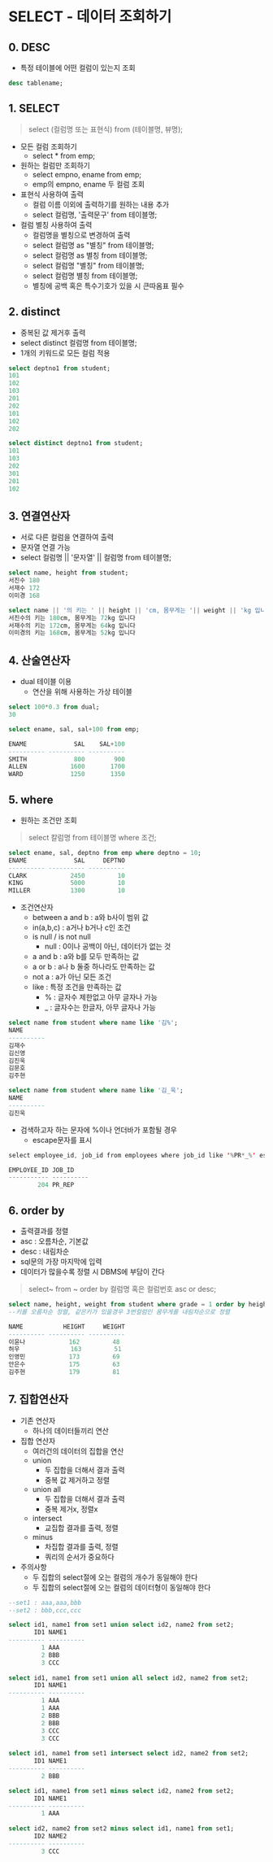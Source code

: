# SELECT - 데이터 조회하기
## 0. DESC
- 특정 테이블에 어떤 컬럼이 있는지 조회   

```sql
desc tablename;
```

## 1. SELECT
> select (컬럼명 또는 표현식) from (테이블명, 뷰명);   

- 모든 컬럼 조회하기
  - select * from emp;
- 원하는 컬럼만 조회하기
  - select empno, ename from emp;
  - emp의 empno, ename 두 컬럼 조회
- 표현식 사용하여 출력
  - 컬럼 이름 이외에 출력하기를 원하는 내용 추가
  - select 컬럼명, '출력문구' from 테이블명;
- 컬럼 별칭 사용하여 출력
  - 컬럼명을 별칭으로 변경하여 출력
  - select 컬럼명 as "별칭" from 테이블명;
  - select 컬럼명 as 별칭 from 테이블명;
  - select 컬럼명 "별칭" from 테이블명;
  - select 컬럼명 별칭 from 테이블명;
  - 별칭에 공백 혹은 특수기호가 있을 시 큰따옴표 필수
## 2. distinct
  - 중복된 값 제거후 출력
  - select distinct 컬럼명 from 테이블명;
  - 1개의 키워드로 모든 컬럼 적용   

```sql
select deptno1 from student;
101
102
103
201
202
101
102
202

select distinct deptno1 from student;
101
103
202
301
201
102
```

## 3. 연결연산자
- 서로 다른 컬럼을 연결하여 출력
- 문자열 연결 가능
- select 컬럼명 || '문자열' || 컬럼명 from 테이블명;   

```sql
select name, height from student;
서진수	180
서재수	172
이미경	168

select name || '의 키는 ' || height || 'cm, 몸무게는 '|| weight || 'kg 입니다' from student;
서진수의 키는 180cm, 몸무게는 72kg 입니다
서재수의 키는 172cm, 몸무게는 64kg 입니다
이미경의 키는 168cm, 몸무게는 52kg 입니다

```

## 4. 산술연산자
- dual 테이블 이용
  - 연산을 위해 사용하는 가상 테이블   

```sql
select 100*0.3 from dual;
30

select ename, sal, sal+100 from emp;

ENAME             SAL    SAL+100
---------- ---------- ----------
SMITH             800        900
ALLEN            1600       1700
WARD             1250       1350

```

## 5. where
- 원하는 조건만 조회
> select 칼럼명 from 테이블명 where 조건;   

```sql
select ename, sal, deptno from emp where deptno = 10;
ENAME             SAL     DEPTNO
---------- ---------- ----------
CLARK            2450         10
KING             5000         10
MILLER           1300         10
```
- 조건연산자
  - between a and b : a와 b사이 범위 값
  - in(a,b,c) : a거나 b거나 c인 조건
  - is null / is not null
    - null : 0이나 공백이 아닌, 데이터가 없는 것
  - a and b : a와 b를 모두 만족하는 값
  - a or b : a나 b 둘중 하나라도 만족하는 값
  - not a : a가 아닌 모든 조건
  - like : 특정 조건을 만족하는 값
    - % : 글자수 제한없고 아무 글자나 가능
    - _ : 글자수는 한글자, 아무 글자나 가능   

```sql
select name from student where name like '김%';
NAME      
----------
김재수
김신영
김진욱
김문호
김주현

select name from student where name like '김_욱';
NAME      
----------
김진욱
```
- 검색하고자 하는 문자에 %이나 언더바가 포함될 경우
  - escape문자를 표시   

```java
select employee_id, job_id from employees where job_id like '%PR*_%' escape '*';

EMPLOYEE_ID JOB_ID    
----------- ----------
        204 PR_REP 
```

## 6. order by
- 출력결과를 정렬
- asc : 오름차순, 기본값
- desc : 내림차순
- sql문의 가장 마지막에 입력
- 데이터가 많을수록 정렬 시 DBMS에 부담이 간다   
> select~ from ~ order by 컬럼명 혹은 컬럼번호 asc or desc;   

```sql
select name, height, weight from student where grade = 1 order by height asc, 3 desc;
--키를 오름차순 정렬, 같은키가 있을경우 3번컬럼인 몸무게를 내림차순으로 정렬

NAME           HEIGHT     WEIGHT
---------- ---------- ----------
이윤나            162         48
허우              163         51
인영민            173         69
안은수            175         63
김주현            179         81

```

## 7. 집합연산자
- 기존 연산자
  - 하나의 데이터들끼리 연산
- 집합 연산자
  - 여러건의 데이터의 집합을 연산
  - union
    - 두 집합을 더해서 결과 출력
    - 중복 값 제거하고 정렬
  - union all
    - 두 집합을 더해서 결과 출력
    - 중복 제거x, 정렬x
  - intersect
    - 교집합 결과를 출력, 정렬
  - minus
    - 차집합 결과를 출력, 정렬
    - 쿼리의 순서가 중요하다
- 주의사항
  - 두 집합의 select절에 오는 컬럼의 개수가 동일해야 한다
  - 두 집합의 select절에 오는 컬럼의 데이터형이 동일해야 한다   

```sql
--set1 : aaa,aaa,bbb
--set2 : bbb,ccc,ccc

select id1, name1 from set1 union select id2, name2 from set2;
       ID1 NAME1     
---------- ----------
         1 AAA       
         2 BBB       
         3 CCC
         
select id1, name1 from set1 union all select id2, name2 from set2;
       ID1 NAME1     
---------- ----------
         1 AAA       
         1 AAA       
         2 BBB       
         2 BBB       
         3 CCC       
         3 CCC
         
select id1, name1 from set1 intersect select id2, name2 from set2;
       ID1 NAME1     
---------- ----------
         2 BBB

select id1, name1 from set1 minus select id2, name2 from set2;
       ID1 NAME1     
---------- ----------
         1 AAA
         
select id2, name2 from set2 minus select id1, name1 from set1;
       ID2 NAME2     
---------- ----------
         3 CCC
```
